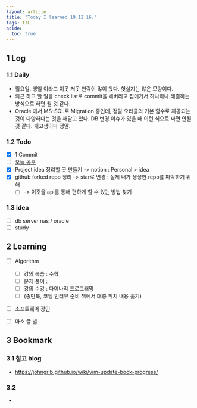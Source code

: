 ```yaml
---
layout: article
title: "Today I learned 19.12.16."
tags: TIL
aside:
  toc: true
---
```


## 1 Log

### 1.1 Daily

- 월요일. 생일 이라고 이곳 저곳 연락이 많이 왔다. 헛살지는 않은 모양이다.
- 퇴근 하고 할 일을 check list로 commit을 해버리고 집에가서 하나하나 해결하는 방식으로 하면 될 것 같다.
- Oracle 에서 MS-SQL로 Migration 중인데, 정말 오라클의 기본 함수로 제공되는 것이 다양하다는 것을 깨닫고 있다. DB 변경 이슈가 있을 때 이런 식으로 짜면 안될 것 같다. 개고생이다 정말.

### 1.2 Todo

- [x] 1 Commit
- [ ] [오늘 공부](##2-learning)
- [x] Project idea 정리할 곳 만들기 -> notion : Personal > idea
- [x] github forked repo 정리 -> star로 변경 : 실제 내가 생성한 repo를 파악하기 위해
  - [ ] -> 이것을 api를 통해 편하게 할 수 있는 방법 찾기

### 1.3 idea

- [ ] db server nas / oracle
- [ ] study

## 2 Learning

- [ ] Algorithm
  - [ ] 강의 복습 : 수학
  - [ ] 문제 풀이 : 
  - [ ] 강의 수강 : 다이나믹 프로그래밍
  - [ ] (종만북, 코딩 인터뷰 준비 책에서 대충 위치 내용 훑기)
- [ ] 소프트웨어 장인
- [ ] 마소 글 별



## 3 Bookmark

### 3.1 참고 blog

- https://johngrib.github.io/wiki/vim-update-book-progress/

### 3.2 

- 
